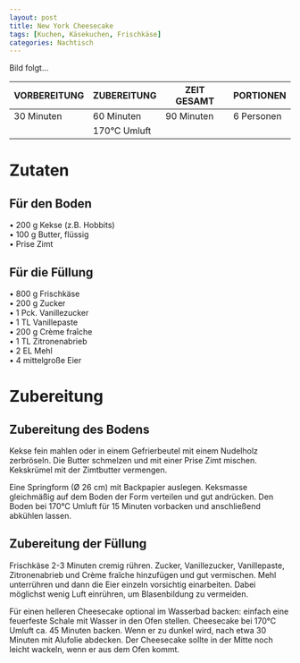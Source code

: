 ```yaml
---
layout: post
title: New York Cheesecake
tags: [Kuchen, Käsekuchen, Frischkäse]
categories: Nachtisch
---
```



Bild folgt...

| VORBEREITUNG | ZUBEREITUNG | ZEIT GESAMT | PORTIONEN |
|--------------|--------------|--------------|--------------|
| 30 Minuten | 60 Minuten | 90 Minuten | 6 Personen |
|| 170°C Umluft |||

# Zutaten
## Für den Boden
• 200 g Kekse (z.B. Hobbits)    
• 100 g Butter, flüssig      
• Prise Zimt   

## Für die Füllung
• 800 g Frischkäse    
• 200 g Zucker  
• 1 Pck. Vanillezucker  
• 1 TL Vanillepaste  
• 200 g Crème fraîche  
• 1 TL Zitronenabrieb  
• 2 EL Mehl  
• 4 mittelgroße Eier   

  
# Zubereitung
## Zubereitung des Bodens
Kekse fein mahlen oder in einem Gefrierbeutel mit einem Nudelholz zerbröseln.
Die Butter schmelzen und mit einer Prise Zimt mischen.
Kekskrümel mit der Zimtbutter vermengen.

Eine Springform (Ø 26 cm) mit Backpapier auslegen.
Keksmasse gleichmäßig auf dem Boden der Form verteilen und gut andrücken.
Den Boden bei 170°C Umluft für 15 Minuten vorbacken und anschließend abkühlen lassen.

## Zubereitung der Füllung
Frischkäse 2-3 Minuten cremig rühren.
Zucker, Vanillezucker, Vanillepaste, Zitronenabrieb und Crème fraîche hinzufügen und gut vermischen.
Mehl unterrühren und dann die Eier einzeln vorsichtig einarbeiten. Dabei möglichst wenig Luft einrühren, um Blasenbildung zu vermeiden.

Für einen helleren Cheesecake optional im Wasserbad backen: einfach eine feuerfeste Schale mit Wasser in den Ofen stellen.
Cheesecake bei 170°C Umluft ca. 45 Minuten backen. Wenn er zu dunkel wird, nach etwa 30 Minuten mit Alufolie abdecken.
Der Cheesecake sollte in der Mitte noch leicht wackeln, wenn er aus dem Ofen kommt.
